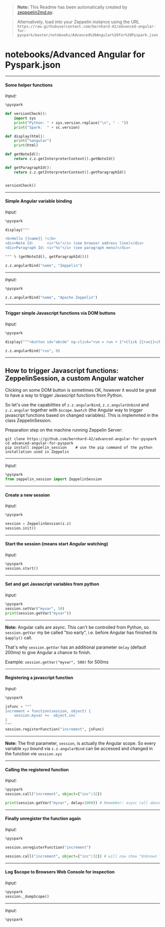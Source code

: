 >**Note:**
>This Readme has been automatically created by [zepppelin2md.py](https://github.com/bernhard-42/zeppelin2md).

>Alternatively, load into your Zeppelin instance using the URL 
>    `https://raw.githubusercontent.com/bernhard-42/advanced-angular-for-pyspark/master/notebooks/Advanced%20Angular%20for%20Pyspark.json`

# notebooks/Advanced Angular for Pyspark.json

---

#### Some helper functions

_Input:_

```python
%pyspark

def versionCheck():
    import sys
    print("Python: " + sys.version.replace("\n", " - "))
    print("Spark:  " + sc.version)

def display(html):
    print("%angular")
    print(html)

def getNoteId():
    return z.z.getInterpreterContext().getNoteId()

def getParagraphId():
    return z.z.getInterpreterContext().getParagraphId()


versionCheck()
```


---

#### Simple Angular variable binding

_Input:_

```python
%pyspark

display("""

<b>Hello {{name}} !</b>
<div>Note Id:      <i>"%s"</i> (see browser address line)</div>
<div>Paragraph Id: <i>"%s"</i> (see paragraph menu)</div>

""" % (getNoteId(), getParagraphId()))

z.z.angularBind("name", "Zeppelin")
```


---


_Input:_

```python
%pyspark

z.z.angularBind("name", "Apache Zeppelin")
```


---

#### Trigger simple Javascript functions via DOM buttons

_Input:_

```python
%pyspark

display("""<button id="abcde" ng-click="run = run + 1">Click {{run}}</button>""")

z.z.angularBind("run", 0)
```


---

## How to trigger Javascript functions: ZeppelinSession, a custom Angular watcher

Clicking on some DOM button is sometimes OK, however it would be great to have a way to trigger Javascript functions from Python.

So let's use the capabilities of `z.z.angularBind`, `z.z.angularUnbind` and `z.z.angular` together with `$scope.$watch` (the Angular way to trigger javascript functions based on changed variables). This is implemnted in the class ZeppelinSession.

Preparation step on the machine running Zeppelin Server:

```
git clone https://github.com/bernhard-42/advanced-angular-for-pyspark
cd advanced-angular-for-pyspark
pip install zeppelin_session    # use the pip command of the python installation used in Zeppelin
```


---


_Input:_

```python
%pyspark
from zeppelin_session import ZeppelinSession
```


---

#### Create a new session

_Input:_

```python
%pyspark

session = ZeppelinSession(z.z)
session.init()
```


---

#### Start the session (means start Angular watching)

_Input:_

```python
%pyspark
session.start()
```


---

#### Set and get Javascript variables from python

_Input:_

```python
%pyspark
session.setVar("myvar", 10)
print(session.getVar("myvar"))
```


---

**Note:**
Angular calls are async. This can't be controlled from Python, so `session.getVar` my be called "too early", i.e. before Angular has finished its `$apply()` call.

That's why `session.getVar` has an additional parameter `delay` (default 200ms) to give Angular a chance to finish. 

Example: `session.getVar("myvar", 500)` for 500ms


---

#### Registering a javascript function

_Input:_

```python
%pyspark

jsFunc = """
increment = function(session, object) {
    session.myvar +=  object.inc
}
"""
session.registerFunction("increment", jsFunc)
```


---

**Note:**
The first parameter, `session`, is actually the Angular scope. So every variable `xyz` bound via `z.z.angularBind` can be accessed and changed in the function vie `session.xyz`


---

#### Calling the registered function

_Input:_

```python
%pyspark
session.call("increment", object={"inc":32})

print(session.getVar("myvar", delay=1000)) # Remember: async call above, so result might be outdated!
```


---

#### Finally unregister the function again

_Input:_

```python
%pyspark

session.unregisterFunction("increment")

session.call("increment", object={"inc":32}) # will now show "Unknown function: increment()" in the Browser Javascript Console
```


---

#### Log $scope to Browsers Web Console for inspection

_Input:_

```python
%pyspark
session._dumpScope()
```


---


_Input:_

```python
%pyspark
```

